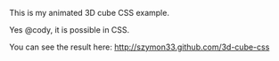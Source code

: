This is my animated 3D cube CSS example.

Yes @cody, it is possible in CSS.

You can see the result here: http://szymon33.github.com/3d-cube-css

